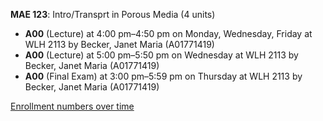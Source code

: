 **MAE 123**: Intro/Transprt in Porous Media (4 units)

- **A00** (Lecture) at 4:00 pm–4:50 pm on Monday, Wednesday, Friday at WLH 2113 by Becker, Janet Maria (A01771419)
- **A00** (Lecture) at 5:00 pm–5:50 pm on Wednesday at WLH 2113 by Becker, Janet Maria (A01771419)
- **A00** (Final Exam) at 3:00 pm–5:59 pm on Thursday at WLH 2113 by Becker, Janet Maria (A01771419)

[Enrollment numbers over time](./MAE123.tsv)
